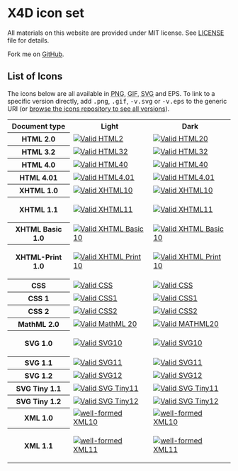 <h1>X4D icon set</h1>
<p>All materials on this website are provided under MIT
  license. See <a href="http://x4d.surgut.co.uk/LICENSE">LICENSE</a> file
  for details.</p>
<p>Fork me on <a href="https://github.com/xnox/x4d">GitHub</a>.</p>

<h2>List of Icons</h2>

<p>The icons below are all available in <acronym title="Portable Network Graphics">PNG</acronym>, 
  <acronym title="Graphics Interchange Format">GIF</acronym>, <acronym title="Scalable Vector Graphics">SVG</acronym> 
  and EPS. To link to a specific version directly, add <kbd>.png</kbd>, <kbd>.gif</kbd>, <kbd>-v.svg</kbd> or <kbd>-v.eps</kbd>
  to the generic URI (or <a href="http://x4d.surgut.co.uk/Icons/">browse the icons repository to see all versions</a>).</p>

<table>
  <tbody>

<tr>
	  <th>Document type</th>
	<th>Light</th>
	  <th>Dark</th>
	  </tr>
<tr>
  <th>HTML 2.0</th>
  <td><a href="http://x4d.surgut.co.uk/Icons/valid-html20"><img alt="Valid HTML2" src="http://x4d.surgut.co.uk/Icons/valid-html20.png" /></a></td>

  <td><a href="http://x4d.surgut.co.uk/Icons/valid-html20-blue"><img alt="Valid HTML20" src="http://x4d.surgut.co.uk/Icons/valid-html20-blue.png" /></a></td>

</tr>
<tr>
  <th>HTML 3.2</th>

  <td><a href="http://x4d.surgut.co.uk/Icons/valid-html32"><img alt="Valid HTML32" src="http://x4d.surgut.co.uk/Icons/valid-html32.png" /></a>
  </td>

  <td>
<a href="http://x4d.surgut.co.uk/Icons/valid-html32-blue"><img alt="Valid HTML32" src="http://x4d.surgut.co.uk/Icons/valid-html32-blue.png" /></a>
  </td>
</tr>
<tr>

  <th>HTML 4.0</th>
  <td>
<a href="http://x4d.surgut.co.uk/Icons/valid-html40"><img alt="Valid HTML40" src="http://x4d.surgut.co.uk/Icons/valid-html40.png" /></a>
  </td>

  <td>
<a href="http://x4d.surgut.co.uk/Icons/valid-html40-blue"><img alt="Valid HTML40" src="http://x4d.surgut.co.uk/Icons/valid-html40-blue.png" /></a>
  </td>

</tr>
<tr><th>HTML 4.01</th>


  <td>
<a href="http://x4d.surgut.co.uk/Icons/valid-html401"><img alt="Valid HTML4.01" src="http://x4d.surgut.co.uk/Icons/valid-html401.png" /></a>
  </td>

  <td>
<a href="http://x4d.surgut.co.uk/Icons/valid-html401-blue"><img alt="Valid HTML4.01" src="http://x4d.surgut.co.uk/Icons/valid-html401-blue.png" /></a>
  </td>
</tr>

<tr>	<th>XHTML 1.0</th>

  <td>
<a href="http://x4d.surgut.co.uk/Icons/valid-xhtml10"><img alt="Valid XHTML10" src="http://x4d.surgut.co.uk/Icons/valid-xhtml10.png" /></a>
  </td>

  <td>
<a href="http://x4d.surgut.co.uk/Icons/valid-xhtml10-blue"><img alt="Valid XHTML10" src="http://x4d.surgut.co.uk/Icons/valid-xhtml10-blue.png" /></a>
  </td>
</tr>
<tr>

  <th>XHTML 1.1</th>
  <td>
<a href="http://x4d.surgut.co.uk/Icons/valid-xhtml11"><img alt="Valid XHTML11" src="http://x4d.surgut.co.uk/Icons/valid-xhtml11.png" /></a>
  </td>
  <td>

<a href="http://x4d.surgut.co.uk/Icons/valid-xhtml11-blue"><img alt="Valid XHTML11" src="http://x4d.surgut.co.uk/Icons/valid-xhtml11-blue.png" /></a>
  </td>
</tr>
<tr>
  <th>XHTML Basic 1.0</th>

  <td>
<a href="http://x4d.surgut.co.uk/Icons/valid-xhtmlbasic10"><img alt="Valid XHTML Basic 10" src="http://x4d.surgut.co.uk/Icons/valid-xhtmlbasic10.png" /></a>
  </td>

  <td>
<a href="http://x4d.surgut.co.uk/Icons/valid-xhtmlbasic10-blue"><img alt="Valid XHTML Basic 10" src="http://x4d.surgut.co.uk/Icons/valid-xhtmlbasic10-blue.png" /></a>
  </td>
</tr>
<tr>
  <th>XHTML-Print 1.0</th>
  <td>

<a href="http://x4d.surgut.co.uk/Icons/valid-xhtmlprint10"><img alt="Valid XHTML Print 10" src="http://x4d.surgut.co.uk/Icons/valid-xhtmlprint10.png" /></a>
  </td>
  <td>
<a href="http://x4d.surgut.co.uk/Icons/valid-xhtmlprint10-blue"><img alt="Valid XHTML Print 10" src="http://x4d.surgut.co.uk/Icons/valid-xhtmlprint10-blue.png" /></a>
  </td>

</tr>
<tr>
  <th>CSS</th>
  <td>
<a href="http://x4d.surgut.co.uk/Icons/valid-css"><img alt="Valid CSS" src="http://x4d.surgut.co.uk/Icons/valid-css.png" /></a>
  </td>

  <td>
<a href="http://x4d.surgut.co.uk/Icons/valid-css-blue"><img alt="Valid CSS" src="http://x4d.surgut.co.uk/Icons/valid-css-blue.png" /></a>
  </td>

</tr>
<tr>
  <th>CSS 1</th>

  <td>
<a href="http://x4d.surgut.co.uk/Icons/valid-css1"><img alt="Valid CSS1" src="http://x4d.surgut.co.uk/Icons/valid-css1.png" /></a>
  </td>

  <td>
<a href="http://x4d.surgut.co.uk/Icons/valid-css1-blue"><img alt="Valid CSS1" src="http://x4d.surgut.co.uk/Icons/valid-css1-blue.png" /></a>
  </td>
</tr>
<tr>

  <th>CSS 2</th>

  <td>
<a href="http://x4d.surgut.co.uk/Icons/valid-css2"><img alt="Valid CSS2" src="http://x4d.surgut.co.uk/Icons/valid-css2.png" /></a>
  </td>

  <td>
<a href="http://x4d.surgut.co.uk/Icons/valid-css2-blue"><img alt="Valid CSS2" src="http://x4d.surgut.co.uk/Icons/valid-css2-blue.png" /></a>
  </td>

</tr>
<tr>
  <th>MathML 2.0</th>

  <td>
<a href="http://x4d.surgut.co.uk/Icons/valid-mathml20"><img alt="Valid MathML 20" src="http://x4d.surgut.co.uk/Icons/valid-mathml20.png" /></a>
  </td>

  <td>
<a href="http://x4d.surgut.co.uk/Icons/valid-mathml20-blue"><img alt="Valid MATHML20" src="http://x4d.surgut.co.uk/Icons/valid-mathml20-blue.png" /></a>
  </td>
</tr>

<tr><th>SVG 1.0</th>
  <td>

<a href="http://x4d.surgut.co.uk/Icons/valid-svg10"><img alt="Valid SVG10" src="http://x4d.surgut.co.uk/Icons/valid-svg10.png" /></a>
  </td>

  <td>
<a href="http://x4d.surgut.co.uk/Icons/valid-svg10-blue"><img alt="Valid SVG10" src="http://x4d.surgut.co.uk/Icons/valid-svg10-blue.png" /></a>
  </td>

</tr>
<tr>
  <th>SVG 1.1</th>
  <td>
<a href="http://x4d.surgut.co.uk/Icons/valid-svg11"><img alt="Valid SVG11" src="http://x4d.surgut.co.uk/Icons/valid-svg11.png" /></a>
  </td>

  <td>
<a href="http://x4d.surgut.co.uk/Icons/valid-svg11-blue"><img alt="Valid SVG11" src="http://x4d.surgut.co.uk/Icons/valid-svg11-blue.png" /></a>
  </td>
</tr>
<tr>

  <th>SVG 1.2</th>
  <td>
<a href="http://x4d.surgut.co.uk/Icons/valid-svg12"><img alt="Valid SVG12" src="http://x4d.surgut.co.uk/Icons/valid-svg12.png" /></a>
  </td>

  <td>
<a href="http://x4d.surgut.co.uk/Icons/valid-svg12-blue"><img alt="Valid SVG12" src="http://x4d.surgut.co.uk/Icons/valid-svg12-blue.png" /></a>
  </td>

</tr>
<tr>

  <th>SVG Tiny 1.1</th>
  <td>
<a href="http://x4d.surgut.co.uk/Icons/valid-svgtiny11"><img alt="Valid SVG Tiny11" src="http://x4d.surgut.co.uk/Icons/valid-svgtiny11.png" /></a>
  </td>

  <td>
<a href="http://x4d.surgut.co.uk/Icons/valid-svgtiny11-blue"><img alt="Valid SVG Tiny11" src="http://x4d.surgut.co.uk/Icons/valid-svgtiny11-blue.png" /></a>
  </td>

</tr>
<tr>

  <th>SVG Tiny 1.2</th>
  <td>
<a href="http://x4d.surgut.co.uk/Icons/valid-svgtiny12"><img alt="Valid SVG Tiny12" src="http://x4d.surgut.co.uk/Icons/valid-svgtiny12.png" /></a>
  </td>

  <td>
<a href="http://x4d.surgut.co.uk/Icons/valid-svgtiny12-blue"><img alt="Valid SVG Tiny12" src="http://x4d.surgut.co.uk/Icons/valid-svgtiny12-blue.png" /></a>
  </td>

</tr>
<tr>
  <th>XML 1.0</th>
  <td>
<a href="http://x4d.surgut.co.uk/Icons/valid-xml10"><img alt="well-formed XML10" src="http://x4d.surgut.co.uk/Icons/valid-xml10.png" /></a>
  </td>

  <td>
<a href="http://x4d.surgut.co.uk/Icons/valid-xml10-blue"><img alt="well-formed XML10" src="http://x4d.surgut.co.uk/Icons/valid-xml10-blue.png" /></a>
  </td>
</tr>
<tr>

  <th>XML 1.1</th>
  <td>
<a href="http://x4d.surgut.co.uk/Icons/valid-xml11"><img alt="well-formed XML11" src="http://x4d.surgut.co.uk/Icons/valid-xml11.png" /></a>
  </td>
  <td>

<a href="http://x4d.surgut.co.uk/Icons/valid-xml11-blue"><img alt="well-formed XML11" src="http://x4d.surgut.co.uk/Icons/valid-xml11-blue.png" /></a>
  </td>
</tr>
  </tbody>
</table>

